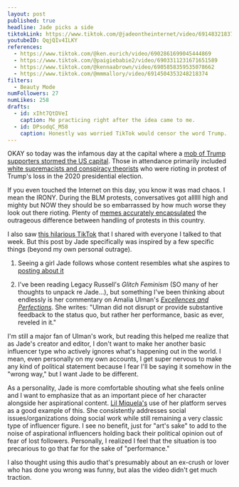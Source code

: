 ```yaml
---
layout: post
published: true
headline: Jade picks a side
tiktokLink: https://www.tiktok.com/@jadeontheinternet/video/6914832183760833797
youtubeID: QqjQIv4ILKY
references:
  - https://www.tiktok.com/@ken.eurich/video/6902861699045444869
  - https://www.tiktok.com/@paigiebabie2/video/6903311231671651589
  - https://www.tiktok.com/@kennaabrown/video/6905858359535078662
  - https://www.tiktok.com/@mmmallory/video/6914504353248218374
filters:
  - Beauty Mode
numFollowers: 27
numLikes: 258
drafts:
  - id: xIht7QtDVeI
    caption: Me practicing right after the idea came to me.
  - id: DPsodqC_M58
    caption: Honestly was worried TikTok would censor the word Trump.
---
```


OKAY so today was the infamous day at the capital where a [mob of Trump supporters stormed the US capital](https://www.nytimes.com/interactive/2021/01/12/us/capitol-mob-timeline.html). Those in attendance primarily included [white supremacists and conspiracy theorists](https://www.nytimes.com/2021/01/07/us/names-of-rioters-capitol.html) who were rioting in protest of Trump's loss in the 2020 presidential election.

If you even touched the Internet on this day, you know it was mad chaos. I mean the IRONY. During the BLM protests, conversatives got allllll high and mighty but NOW they should be so embarrassed by how much worse they look out there rioting. Plenty of [memes accurately encapsulated](https://www.buzzfeed.com/eleanorbate/capitol-riots-black-lives-matter-police-celeb-reactions) the outrageous difference between handling of protests in this country.

I also saw [this hilarious TikTok](https://www.tiktok.com/@einsteinsbussy/video/6914798224175828230) that I shared with everyone I talked to that week. But this post by Jade specifically was inspired by a few specific things (beyond my own personal outrage).

1. Seeing a girl Jade follows whose content resembles what she aspires to [posting about it](https://www.tiktok.com/@teszz/video/6914773925142596870)

2. I've been reading Legacy Russell's _Glitch Feminism_ (SO many of her thoughts to unpack re Jade...), but something I've been thinking about endlessly is her commentary on Amalia Ulman's [_Excellences and Perfections_](https://www.newmuseum.org/exhibitions/view/amalia-ulman-excellences-perfections). She writes: "Ulman did not disrupt or provide substantive feedback to the status quo, but rather her performance, basic as ever, reveled in it."

I'm still a major fan of Ulman's work, but reading this helped me realize that as Jade's creator and editor, I don't want to make her another basic influencer type who actively ignores what's happening out in the world. I mean, even personally on my own accounts, I get super nervous to make any kind of political statement because I fear I'll be saying it somehow in the "wrong way," but I want Jade to be different.

As a personality, Jade is more comfortable shouting what she feels online and I want to emphasize that as an important piece of her character alongside her aspirational content. [Lil Miquela's](https://www.instagram.com/lilmiquela/?hl=en) use of her platform serves as a good example of this. She consistently addresses social issues/organizations doing social work while still remaining a very classic type of influencer figure. I see no benefit, just for "art's sake" to add to the noise of aspirational influencers holding back their political opinion out of fear of lost followers. Personally, I realized I feel that the situation is too precarious to go that far for the sake of "performance."

I also thought using this audio that's presumably about an ex-crush or lover who has done you wrong was funny, but alas the video didn't get much traction.
